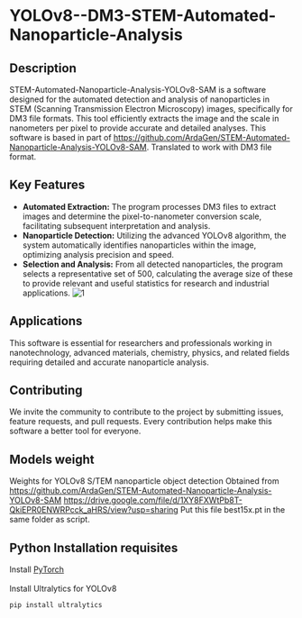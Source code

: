 # YOLOv8--DM3-STEM-Automated-Nanoparticle-Analysis

## Description
STEM-Automated-Nanoparticle-Analysis-YOLOv8-SAM is a software designed for the automated detection and analysis of nanoparticles in STEM (Scanning Transmission Electron Microscopy) images, specifically for DM3 file formats. This tool efficiently extracts the image and the scale in nanometers per pixel to provide accurate and detailed analyses. This software is based in part of https://github.com/ArdaGen/STEM-Automated-Nanoparticle-Analysis-YOLOv8-SAM. Translated to work with DM3 file format.

## Key Features
- **Automated Extraction:** The program processes DM3 files to extract images and determine the pixel-to-nanometer conversion scale, facilitating subsequent interpretation and analysis.
- **Nanoparticle Detection:** Utilizing the advanced YOLOv8 algorithm, the system automatically identifies nanoparticles within the image, optimizing analysis precision and speed.
- **Selection and Analysis:** From all detected nanoparticles, the program selects a representative set of 500, calculating the average size of these to provide relevant and useful statistics for research and industrial applications.
![1](https://github.com/padremaldtio/YOLOv8--DM3-STEM-Automated-Nanoparticle-Analysis/blob/8ce160d88147fbe1f4e38c796b073809bad9bcbc/TEM.png)
## Applications
This software is essential for researchers and professionals working in nanotechnology, advanced materials, chemistry, physics, and related fields requiring detailed and accurate nanoparticle analysis.

## Contributing
We invite the community to contribute to the project by submitting issues, feature requests, and pull requests. Every contribution helps make this software a better tool for everyone.

## Models weight
Weights for YOLOv8 S/TEM nanoparticle object detection
Obtained from https://github.com/ArdaGen/STEM-Automated-Nanoparticle-Analysis-YOLOv8-SAM
https://drive.google.com/file/d/1XY8FXWtPb8T-QkiEPR0ENWRPcck_aHRS/view?usp=sharing
Put this file best15x.pt in the same folder as script.

## Python Installation requisites
Install [PyTorch](https://pytorch.org/get-started/locally/)
<br>
<br>
Install Ultralytics for YOLOv8
```
pip install ultralytics

